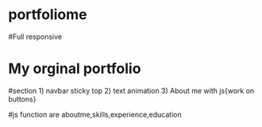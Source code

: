 # portfoliome
#Full responsive
<h1>My orginal portfolio </h1>
#section 
1) navbar sticky top
2) text animation
3) About me with js{work on buttons}




#js
function are aboutme,skills,experience,education

